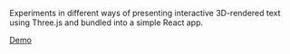 Experiments in different ways of presenting interactive 3D-rendered text using Three.js and bundled into a simple React app.

[Demo](http://threejs-logo-demo.s3-website-us-west-1.amazonaws.com/)
